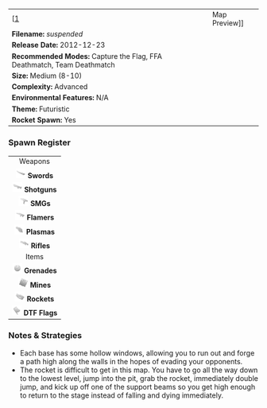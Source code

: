 |                                                                          |                               |
|--------------------------------------------------------------------------|-------------------------------|
| \[[1](File:Suspended.png%7Cthumb%7Ccenter)|Map Preview\]\]               | **Author: "*Greaserpirate*"** |
| **Filename:** *suspended*                                                |
| **Release Date:** 2012-12-23                                             |
| **Recommended Modes:** Capture the Flag, FFA Deathmatch, Team Deathmatch |
| **Size:** Medium (8-10)                                                  |
| **Complexity:** Advanced                                                 |
| **Environmental Features:** N/A                                          |
| **Theme:** Futuristic                                                    |
| **Rocket Spawn:** Yes                                                    |

### Spawn Register

|                                                                                             |
|:-------------------------------------------------------------------------------------------:|
|                                           Weapons                                           |
|     <img src="Sword.png" title="fig:Sword.png" alt="Sword.png" width="20" /> **Swords**     |
| <img src="Shotgun.png" title="fig:Shotgun.png" alt="Shotgun.png" width="20" /> **Shotguns** |
|         <img src="Smg.png" title="fig:Smg.png" alt="Smg.png" width="20" /> **SMGs**         |
|   <img src="Flamer.png" title="fig:Flamer.png" alt="Flamer.png" width="20" /> **Flamers**   |
|   <img src="Plasma.png" title="fig:Plasma.png" alt="Plasma.png" width="20" /> **Plasmas**   |
|     <img src="Rifle.png" title="fig:Rifle.png" alt="Rifle.png" width="20" /> **Rifles**     |
|                                            Items                                            |
| <img src="Grenade.png" title="fig:Grenade.png" alt="Grenade.png" width="20" /> **Grenades** |
|       <img src="Mine.png" title="fig:Mine.png" alt="Mine.png" width="20" /> **Mines**       |
|   <img src="Rocket.png" title="fig:Rocket.png" alt="Rocket.png" width="20" /> **Rockets**   |
|     <img src="Flag.png" title="fig:Flag.png" alt="Flag.png" width="20" /> **DTF Flags**     |

### Notes & Strategies

-   Each base has some hollow windows, allowing you to run out and forge a path high along the walls in the hopes of evading your opponents.
-   The rocket is difficult to get in this map. You have to go all the way down to the lowest level, jump into the pit, grab the rocket, immediately double jump, and kick up off one of the support beams so you get high enough to return to the stage instead of falling and dying immediately.

